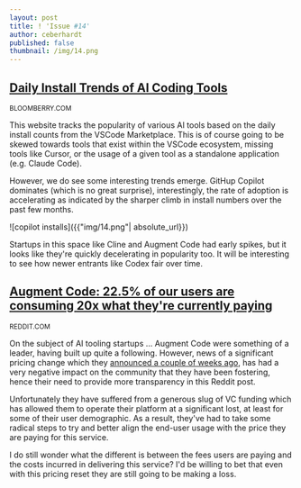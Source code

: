 ```yaml
---
layout: post
title: ! 'Issue #14'
author: ceberhardt
published: false
thumbnail: /img/14.png
---
```


## [Daily Install Trends of AI Coding Tools](https://bloomberry.com/coding-tools.html)

<small>BLOOMBERRY.COM</small>

This website tracks the popularity of various AI tools based on the daily install counts from the VSCode Marketplace. This is of course going to be skewed towards tools that exist within the VSCode ecosystem, missing tools like Cursor, or the usage of a given tool as a standalone application (e.g. Claude Code).

However, we do see some interesting trends emerge. GitHup Copilot dominates (which is no great surprise), interestingly, the rate of adoption is accelerating as indicated by the sharper climb in install numbers over the past few months.

![copilot installs]({{"img/14.png"| absolute_url}})

Startups in this space like Cline and Augment Code had early spikes, but it looks like they're quickly decelerating in popularity too. It will be interesting to see how newer entrants like Codex fair over time. 

## [Augment Code: 22.5% of our users are consuming 20x what they're currently paying](https://old.reddit.com/r/AugmentCodeAI/comments/1o60nlz/addressing_community_feedback_on_our_new_pricing/)

<small>REDDIT.COM</small>

On the subject of AI tooling startups ... Augment Code were something of a leader, having built up quite a following. However, news of a significant pricing change which they [announced a couple of weeks ago](https://www.augmentcode.com/blog/augment-codes-pricing-is-changing), has had a very negative impact on the community that they have been fostering, hence their need to provide more transparency in this Reddit post.

Unfortunately they have suffered from a generous slug of VC funding which has allowed them to operate their platform at a significant lost, at least for some of their user demographic. As a result, they've had to take some radical steps to try and better align the end-user usage with the price they are paying for this service.

I do still wonder what the different is between the fees users are paying and the costs incurred in delivering this service? I'd be willing to bet that even with this pricing reset they are still going to be making a loss.
